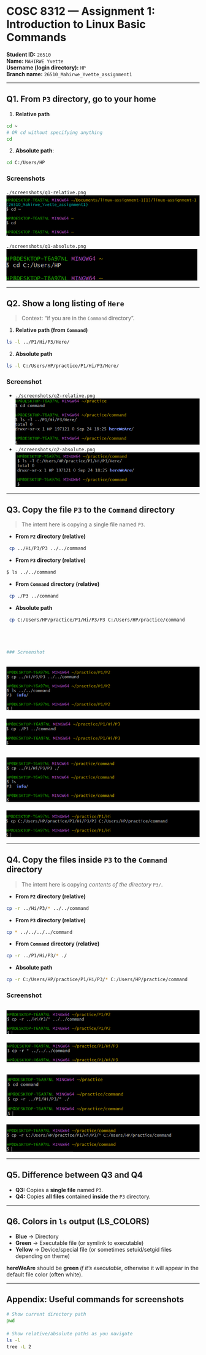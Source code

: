 
# COSC 8312 — Assignment 1: Introduction to Linux Basic Commands
**Student ID:** `26510`  
**Name:** `MAHIRWE Yvette`  
**Username (login directory):** `HP`  
**Branch name:** `26510_Mahirwe_Yvette_assignment1`

---

## Q1. From `P3` directory, go to your home
1) **Relative path**
```bash
cd ~
# OR cd without specifying anything
cd 
```
2) **Absolute path**:
```bash
cd C:/Users/HP
```

### Screenshots

`./screenshots/q1-relative.png`
    ![Q1 - Relative](./screenshots/Q1.png)
    
`./screenshots/q1-absolute.png`
    ![Q1 - Absolute](./screenshots/Qn1.2.png)

---

## Q2. Show a long listing of `Here`
> Context: “if you are in the `Command` directory”.

1) **Relative path (from `Command`)**
```bash
ls -l ../P1/Hi/P3/Here/
```

2) **Absolute path**
```bash
ls -l C:/Users/HP/practice/P1/Hi/P3/Here/
```

### Screenshot
- `./screenshots/q2-relative.png`
    ![q2-relative](./screenshots/Qn2.1.png)
- `./screenshots/q2-absolute.png`
    ![Q2 - Absolute](./screenshots/Qn2.2.png)

---

## Q3. Copy **the file** `P3` to the `Command` directory
> The intent here is copying a single file named `P3`.

- **From `P2` directory (relative)**  
```bash
 cp ../Hi/P3/P3 ../../command
```
- **From `P3` directory (relative)**  
```bash
$ ls ../../command

```
- **From `Command` directory (relative)**  
```bash
 cp ./P3 ../command

```
- **Absolute path**  
```bash
 cp C:/Users/HP/practice/P1/Hi/P3/P3 C:/Users/HP/practice/command



 
### Screenshot
```
![P3 to Command](./screenshots/Qn3.1.png)
-
![P3 to Command froom P2](./screenshots/Qn3.2.png)


![P3 to Command from Command](./screenshots/Qn3.3.png)
- 
![P3 to Command with absolute path](./screenshots/Qn3.4.png)

---

## Q4. Copy **the files inside** `P3` to the `Command` directory
> The intent here is copying *contents of the directory* `P3/`.

- **From `P2` directory (relative)**  
```bash
cp -r ../Hi/P3/* ../../command


```
- **From `P3` directory (relative)**  
```bash
cp * ../../../../command

```
- **From `Command` directory (relative)**  
```bash
cp -r ../P1/Hi/P3/* ./

```
- **Absolute path**  
```bash
cp -r C:/Users/HP/practice/P1/Hi/P3/* C:/Users/HP/practice/command

```
### Screenshot

 ![P3 to Command](./screenshots/Qn4.1.png)
-
 ![P3 to Command froom P2](./screenshots/Qn4.2.png)

![P3 to Command from Command](./screenshots/Qn4.3.png)
- 
![P3 to Command with absolute path](./screenshots/Qn4.4.png)


---

## Q5. Difference between Q3 and Q4
- **Q3:** Copies a **single file** named `P3`.
- **Q4:** Copies **all files** contained **inside** the `P3` directory.

---

## Q6. Colors in `ls` output (LS_COLORS)
- **Blue** → Directory
- **Green** → Executable file (or symlink to executable)
- **Yellow** → Device/special file (or sometimes setuid/setgid files depending on theme)

**hereWeAre** should be **green** *if it’s executable*, otherwise it will appear in the default file color (often white).

---

## Appendix: Useful commands for screenshots
```bash
# Show current directory path
pwd

# Show relative/absolute paths as you navigate
ls -l
tree -L 2
```
